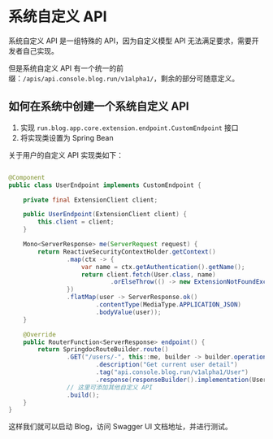 # 系统自定义 API

系统自定义 API 是一组特殊的 API，因为自定义模型 API 无法满足要求，需要开发者自己实现。

但是系统自定义 API 有一个统一的前缀：`/apis/api.console.blog.run/v1alpha1/`，剩余的部分可随意定义。

## 如何在系统中创建一个系统自定义 API

1. 实现 `run.blog.app.core.extension.endpoint.CustomEndpoint` 接口
2. 将实现类设置为 Spring Bean

关于用户的自定义 API 实现类如下：

```java

@Component
public class UserEndpoint implements CustomEndpoint {

    private final ExtensionClient client;

    public UserEndpoint(ExtensionClient client) {
        this.client = client;
    }

    Mono<ServerResponse> me(ServerRequest request) {
        return ReactiveSecurityContextHolder.getContext()
                .map(ctx -> {
                    var name = ctx.getAuthentication().getName();
                    return client.fetch(User.class, name)
                            .orElseThrow(() -> new ExtensionNotFoundException(name));
                })
                .flatMap(user -> ServerResponse.ok()
                        .contentType(MediaType.APPLICATION_JSON)
                        .bodyValue(user));
    }

    @Override
    public RouterFunction<ServerResponse> endpoint() {
        return SpringdocRouteBuilder.route()
                .GET("/users/-", this::me, builder -> builder.operationId("GetCurrentUserDetail")
                        .description("Get current user detail")
                        .tag("api.console.blog.run/v1alpha1/User")
                        .response(responseBuilder().implementation(User.class)))
                // 这里可添加其他自定义 API
                .build();
    }
}
```

这样我们就可以启动 Blog，访问 Swagger UI 文档地址，并进行测试。
